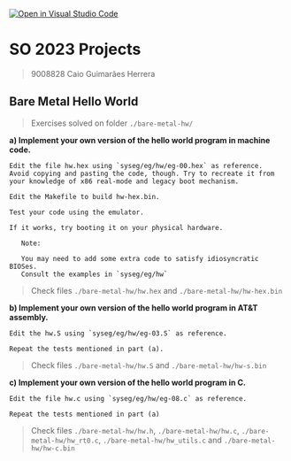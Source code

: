 [![Open in Visual Studio Code](https://classroom.github.com/assets/open-in-vscode-718a45dd9cf7e7f842a935f5ebbe5719a5e09af4491e668f4dbf3b35d5cca122.svg)](https://classroom.github.com/online_ide?assignment_repo_id=10954576&assignment_repo_type=AssignmentRepo)
# SO 2023 Projects
> 9008828 Caio Guimarães Herrera

## Bare Metal Hello World
> Exercises solved on folder `./bare-metal-hw/`

**a) Implement your own version of the hello world program in machine code.**

    Edit the file hw.hex using `syseg/eg/hw/eg-00.hex` as reference.
    Avoid copying and pasting the code, though. Try to recreate it from
    your knowledge of x86 real-mode and legacy boot mechanism.

    Edit the Makefile to build hw-hex.bin.

    Test your code using the emulator.

    If it works, try booting it on your physical hardware.

       Note:

       You may need to add some extra code to satisfy idiosyncratic BIOSes.
       Consult the examples in `syseg/eg/hw`

> Check files `./bare-metal-hw/hw.hex` and `./bare-metal-hw/hw-hex.bin`

**b) Implement your own version of the hello world program in AT&T assembly.**

    Edit the hw.S using `syseg/eg/hw/eg-03.S` as reference.

    Repeat the tests mentioned in part (a).

> Check files `./bare-metal-hw/hw.S` and `./bare-metal-hw/hw-s.bin`

**c) Implement your own version of the hello world program in C.**

    Edit the file hw.c using `syseg/eg/hw/eg-08.c` as reference.

    Repeat the tests mentioned in part (a)	

> Check files `./bare-metal-hw/hw.h`, `./bare-metal-hw/hw.c`, `./bare-metal-hw/hw_rt0.c`, `./bare-metal-hw/hw_utils.c` and `./bare-metal-hw/hw-c.bin`
